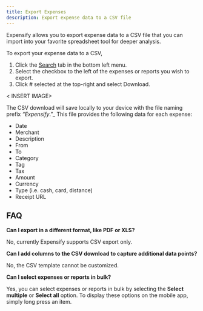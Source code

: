 ```yaml
---
title: Export Expenses 
description: Export expense data to a CSV file 
---
```

<div id="new-expensify" markdown="1">

Expensify allows you to export expense data to a CSV file that you can import into your favorite spreadsheet tool for deeper analysis.

To export your expense data to a CSV, 

 1. Click the [Search](https://new.expensify.com/search/all?sortBy=date&sortOrder=desc) tab in the bottom left menu.
 2. Select the checkbox to the left of the expenses or reports you wish to export.
 3. Click # selected at the top-right and select Download. 

< INSERT IMAGE> 

The CSV download will save locally to your device with the file naming prefix _“Expensify_.”_ This file provides the following data for each expense: 
 - Date	
 - Merchant
 - Description
 - From
 - To
 - Category
 - Tag
 - Tax
 - Amount
 - Currency
 - Type (i.e. cash, card, distance)
 - Receipt URL

## FAQ

**Can I export in a different format, like PDF or XLS?**

No, currently Expensify supports CSV export only.  

**Can I add columns to the CSV download to capture additional data points?**

No, the CSV template cannot be customized. 

**Can I select expenses or reports in bulk?**

Yes, you can select expenses or reports in bulk by selecting the **Select multiple** or **Select all** option. To display these options on the mobile app, simply long press an item. 

</div>
